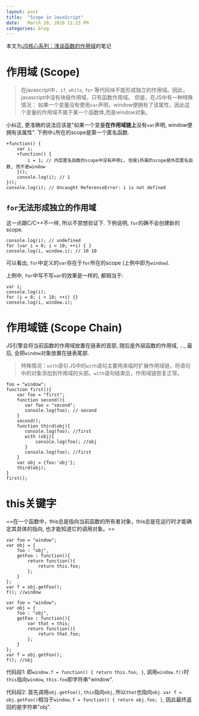 ```yaml
---
layout: post
title:  "Scope in JavaScript"
date:   March 20, 2016 11:23 PM
categories: blog
---
```


本文为[JS核心系列：浅谈函数的作用域](http://www.cnblogs.com/onepixel/p/5036369.html)的笔记

# 作用域 (Scope)

> 在javascript中，`if`, `while`, `for` 等代码块不能形成独立的作用域。因此，javascript中没有块级作用域，只有函数作用域。
> 但是，在JS中有一种特殊情况：
> 如果一个变量没有使用`var`声明，window便拥有了该属性，因此这个变量的作用域不属于某一个函数体,而是window对象。

小纠正, 更准确的说法应该是"如果一个变量**在作用域链上**没有`var`声明, window便拥有该属性". 下例中`i`所在的scope是第一个匿名函数.

```
+function() {
    var i;
    +function() {
        i = 1; // 内层匿名函数的scope中没有声明i, 但是i所属的scope是外层匿名函数, 而不是window
    }();
    console.log(i); // 1
}();
console.log(i); // Uncaught ReferenceError: i is not defined
```

## `for`无法形成独立的作用域

这一点跟C/C++不一样, 所以不禁想验证下. 下例说明, `for`的确不会创建新的scope.

```
console.log(i); // undefined
for (var i = 0; i < 10; ++i) { }
console.log(i, window.i); // 10 10
```

可以看出, `for`中定义的`var`存在于`for`所在的scope (上例中即为`window`).

上例中, `for`中写不写`var`的效果是一样的, 都相当于:

```
var i;
console.log(i);
for (i = 0; i < 10; ++i) {}
console.log(i, window.i);
```

# 作用域链 (Scope Chain)

JS引擎会将当前函数的作用域放置在链表的首部, 随后是外层函数的作用域, ..., 最后, 会把`window`对象放置在链表尾部.

> 特殊情况：`with`语句
> JS中的`with`语句主要用来临时扩展作用域链，将语句中的对象添加到作用域的头部。`with`语句结束后，作用域链恢复正常。

```
foo = "window";
function first(){
    var foo = "first";
    function second(){
       var foo = "second";
       console.log(foo); // second
    }
    second();
    function third(obj){
       console.log(foo); //first
       with (obj){
           console.log(foo); //obj
       }
       console.log(foo); //first
    }
    var obj = {foo:'obj'};
    third(obj);
}
first();
```

# this关键字

==在一个函数中，this总是指向当前函数的所有者对象，this总是在运行时才能确定其具体的指向, 也才能知道它的调用对象。==

```
var foo = "window";
var obj = {
    foo : "obj",
    getFoo : function(){
        return function(){
            return this.foo;
        };
    }
};
var f = obj.getFoo();
f(); //window
```

```
var foo = "window";
var obj = {
    foo : "obj",
    getFoo : function(){
        var that = this;
        return function(){
            return that.foo;
        };
    }
};
var f = obj.getFoo();
f(); //obj
```

代码段1: 即`window.f = function() { return this.foo; }`, 调用`window.f()`时`this`指向`window`, `this.foo`即字符串\"window\".

代码段2: 首先调用`obj.getFoo()`, `this`指向`obj`, 所以`that`也指向`obj`. `var f = obj.getFoo()`相当于`window.f = function() { return obj.foo; }`, 因此最终返回的是字符串\"obj\".

